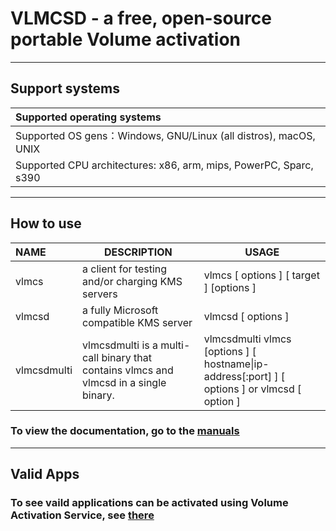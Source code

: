 # VLMCSD - a free, open-source portable Volume activation

----------

## Support systems

|Supported operating systems|
:-|
Supported OS gens：Windows, GNU/Linux (all distros), macOS, UNIX |
Supported CPU architectures: x86, arm, mips, PowerPC, Sparc, s390 |

---------

## How to use

NAME|DESCRIPTION|USAGE
:-|-|-
vlmcs | a client for testing and/or charging KMS servers|vlmcs [ options ] [ target ] [options ]
vlmcsd | a fully Microsoft compatible KMS server|vlmcsd [ options ] 
vlmcsdmulti | vlmcsdmulti is a multi-call binary that contains vlmcs and vlmcsd in  a  single binary. |vlmcsdmulti  vlmcs [options ] [ hostname\|ip-address[:port] ] [ options ] or vlmcsd [ option ]|

### To view the documentation, go to the [manuals](https://github.com/TheFlightSimulationsOfficial/vlmcsd-beta/tree/master/manuals)

----------

## Valid Apps 
### To see vaild applications can be activated using Volume Activation Service, see [there](https://github.com/TheFlightSimulationsOfficial/vlmcsd-beta/tree/master/manuals)
